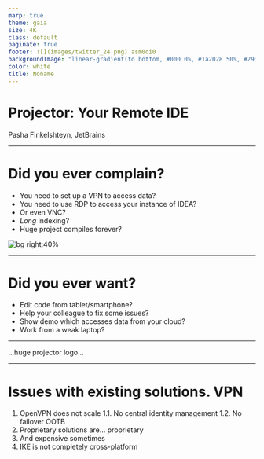 ```yaml
---
marp: true
theme: gaia
size: 4K
class: default
paginate: true
footer: ![](images/twitter_24.png) asm0di0
backgroundImage: "linear-gradient(to bottom, #000 0%, #1a2028 50%, #293845 100%)"
color: white
title: Noname
---
```

<!--
_class: lead
_paginate: false
-->

<style>
footer {
    display: table
}
.hljs-variable { color: lightblue }
.hljs-string { color: lightgreen }
.hljs-params { color: lightpink }
</style>

# <!-- fit --> Projector: Your Remote IDE

Pasha Finkelshteyn, JetBrains

---

# <!-- fit --> Did you ever complain?

* You need to set up a VPN to access data?
* You need to use RDP to access your instance of IDEA?
* Or even VNC?
* *Long* indexing?
* Huge project compiles forever?

![bg right:40%](https://source.unsplash.com/y6HpQzW87Vc)

---

# Did you ever want?

* Edit code from tablet/smartphone?
* Help your colleague to fix some issues?
* Show demo which accesses data from your cloud?
* Work from a weak laptop?

---
<!--
_class: lead
-->
...huge projector logo...

---

# Issues with existing solutions. VPN

1. OpenVPN does not scale
    1.1. No central identity management
    1.2. No failover OOTB
2. Proprietary solutions are… proprietary
3. And expensive sometimes
4. IKE is not completely cross-platform